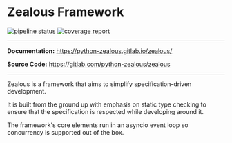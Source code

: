 # Zealous Framework

[![pipeline status](https://gitlab.com/python-zealous/zealous/badges/master/pipeline.svg)](https://gitlab.com/python-zealous/zealous/badges/master/pipeline.svg)
[![coverage report](https://gitlab.com/python-zealous/zealous/badges/master/coverage.svg)](https://gitlab.com/python-zealous/zealous/badges/master/coverage.svg)

---

**Documentation:** <https://python-zealous.gitlab.io/zealous/>

**Source Code:** <https://gitlab.com/python-zealous/zealous>

---

Zealous is a framework that aims to simplify specification-driven development.

It is built from the ground up with emphasis on static type checking to ensure that the
specification is respected while developing around it.

The framework's core elements run in an asyncio event loop so concurrency is supported
out of the box.
